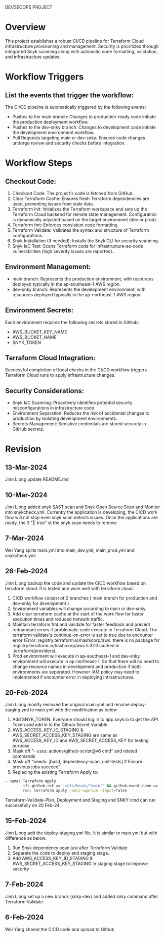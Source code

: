 DEVSECOPS PROJECT
# Overview
This project establishes a robust CI/CD pipeline for Terraform Cloud infrastructure provisioning and management.  Security is prioritized through integrated Snyk scanning along with automatic code formatting, validation, and infrastructure updates.

# Workflow Triggers
## List the events that trigger the workflow:
The CI/CD pipeline is automatically triggered by the following events:

- Pushes to the main branch: Changes to production-ready code initiate the production deployment workflow.
- Pushes to the dev-snky branch: Changes to development code initiate the development environment workflow.
- Pull Requests targeting main or dev-snky: Ensures code changes undergo review and security checks before integration.

# Workflow Steps
## Checkout Code:
1. Checkout Code: The project's code is fetched from GitHub.
2. Clear Terraform Cache: Ensures fresh Terraform dependencies are used, preventing issues from stale data.
3. Terraform Init: Initializes the Terraform workspace and sets up the Terraform Cloud backend for remote state management. Configuration is dynamically adjusted based on the target environment (dev or prod).
4. Terraform fmt: Enforces consistent code formatting.
5. Terraform Validate: Validates the syntax and structure of Terraform configurations.
6. Snyk Installation (If needed): Installs the Snyk CLI for security scanning.
7. Snyk IaC Test: Scans Terraform code for infrastructure-as-code vulnerabilities (high severity issues are reported)..

## Environment Management:
- main branch: Represents the production environment, with resources deployed typically in the ap-southeast-1 AWS region.
- dev-snky branch: Represents the development environment, with resources deployed typically in the ap-northeast-1 AWS region.

## Environment Secrets:
Each environment requires the following secrets stored in GitHub:

- AWS_BUCKET_KEY_NAME
- AWS_BUCKET_NAME
- SNYK_TOKEN

## Terraform Cloud Integration:
Successful completion of local checks in the CI/CD workflow triggers Terraform Cloud runs to apply infrastructure changes.

## Security Considerations:
- Snyk IaC Scanning: Proactively identifies potential security misconfigurations in infrastructure code.
- Environment Separation: Reduces the risk of accidental changes to production by isolating development environments.
- Secrets Management: Sensitive credentials are stored securely in GitHub secrets.

# Revision
## 13-Mar-2024
Jinn Liong update README.md

## 10-Mar-2024
Jinn Liong added snyk SAST scan and Snyk Open Source Scan and Monitor into snykcheck.yml. Currently the application is developing, the CICD work flow will not stop even snyk scan detects issues. Once the applications are ready, the 3 "|| true" st the snyk scan needs to remove

## 7-Mar-2024
Wei Yang splits main.yml into main_dev.yml, main_prod.yml and snykcheck.yml

## 26-Feb-2024
Jinn Liong backup the code and update the CICD workflow based on terraform cloud. It is tested and work well with terraform cloud.
1. CICD workflow consist of 2 branches ( main branch for production and dev-snky for development )
2. Environment variables will change according to main or dev-snky.
3. Add clear terraform cache at the start of the work flow for faster execution times and reduced network traffic.
4. Maintain terraform fmt and validate for faster feedback and prevent reduandant errors if problematic code execute in Terraform Cloud. The terraform validate's continue-on-error is set to true due to encounter error (Error: registry.terraform.io/hashicorp/aws: there is no package for registry.terraform.io/hashicorp/aws 5.37.0 cached in .terraform/providers).
5. Prod environment will execute in ap-southeast-1 and dev-snky environment will execute in ap-northeast-1. So that there will no need to change resource names in development and production if both environments are seperated. However IAM policy may need to implemented if encounter error in deploying infrastructures.

## 20-Feb-2024
Jinn Liong modify removed the original main.yml and rename deploy-staging.yml to main.yml with the modification as below
1. Add SNYK_TOKEN. Everyone should log in to app.snyk.io to get the API Token and add in to the Github Secret Variable.
2. AWS_ACCESS_KEY_ID_STAGING & AWS_SECRET_ACCESS_KEY_STAGING are same as AWS_ACCESS_KEY_ID and AWS_SECRET_ACCESS_KEY for testing purpose.
3. Mask off "- uses: actions/github-script@v6 cmd" and related commands
4. Mask off "needs: [build, dependency-scan, unit-tests] # Ensure previous jobs succeed"
5. Replacing the existing Terraform Apply to:

```sh
- name: Terraform Apply
        if: github.ref == 'refs/heads/"main"' && github.event_name == 'push'
        run: terraform apply -auto-approve -input=false 
```
Terraform-Validate-Plan, Deployment and Staging and SNKY cmd can run successfully on 20 Feb-24.

## 15-Feb-2024
Jinn Liong add the deploy-staging.yml file. It is similar to main.yml but with difference as below.
1. Run Snyk dependency scan just after Terraform Validate.
2. Separate the code to deploy and staging stage.
3. Add AWS_ACCESS_KEY_ID_STAGING & AWS_SECRET_ACCESS_KEY_STAGING in staging stage to improve security

## 7-Feb-2024
Jinn Liong set up a new branck (snky-dev) and added snky command after Terraform Validate.
## 6-Feb-2024
Wei Yang shared the CICD code and upload to Github